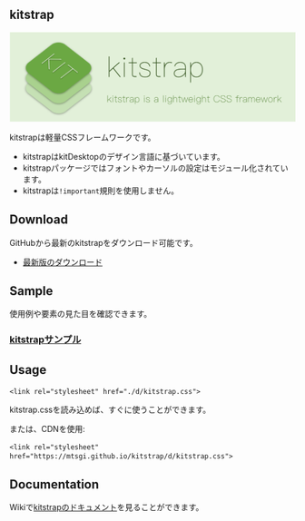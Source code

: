 ## kitstrap

![](docs/banner.png "kitstrap")

kitstrapは軽量CSSフレームワークです。
- kitstrapはkitDesktopのデザイン言語に基づいています。
- kitstrapパッケージではフォントやカーソルの設定はモジュール化されています。
- kitstrapは`!important`規則を使用しません。

## Download
GitHubから最新のkitstrapをダウンロード可能です。
- [最新版のダウンロード](https://github.com/mtsgi/kitstrap/archive/master.zip)

## Sample

使用例や要素の見た目を確認できます。

### [kitstrapサンプル](https://mtsgi.github.io/kitstrap/docs/)

## Usage
```
<link rel="stylesheet" href="./d/kitstrap.css">
```

kitstrap.cssを読み込めば、すぐに使うことができます。

または、CDNを使用:
```
<link rel="stylesheet" href="https://mtsgi.github.io/kitstrap/d/kitstrap.css">
```

## Documentation

Wikiで[kitstrapのドキュメント](https://github.com/mtsgi/kitstrap/wiki)を見ることができます。